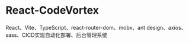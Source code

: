 # React-CodeVortex
React、Vite、TypeScript、react-router-dom、mobx、ant design、axios、sass、CICD实现自动化部署、后台管理系统
